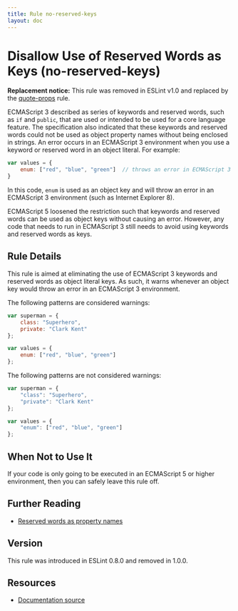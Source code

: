 ```yaml
---
title: Rule no-reserved-keys
layout: doc
---
```

<!-- Note: No pull requests accepted for this file. See README.md in the root directory for details. -->
# Disallow Use of Reserved Words as Keys (no-reserved-keys)

**Replacement notice:** This rule was removed in ESLint v1.0 and replaced by the [quote-props](quote-props) rule.

ECMAScript 3 described as series of keywords and reserved words, such as `if` and `public`, that are used or intended to be used for a core language feature. The specification also indicated that these keywords and reserved words could not be used as object property names without being enclosed in strings. An error occurs in an ECMAScript 3 environment when you use a keyword or reserved word in an object literal. For example:

```js
var values = {
    enum: ["red", "blue", "green"]  // throws an error in ECMAScript 3
}
```

In this code, `enum` is used as an object key and will throw an error in an ECMAScript 3 environment (such as Internet Explorer 8).

ECMAScript 5 loosened the restriction such that keywords and reserved words can be used as object keys without causing an error. However, any code that needs to run in ECMAScript 3 still needs to avoid using keywords and reserved words as keys.

## Rule Details

This rule is aimed at eliminating the use of ECMAScript 3 keywords and reserved words as object literal keys. As such, it warns whenever an object key would throw an error in an ECMAScript 3 environment.

The following patterns are considered warnings:

```js
var superman = {
    class: "Superhero",
    private: "Clark Kent"
};

var values = {
    enum: ["red", "blue", "green"]
};
```

The following patterns are not considered warnings:

```js
var superman = {
    "class": "Superhero",
    "private": "Clark Kent"
};

var values = {
    "enum": ["red", "blue", "green"]
};
```

## When Not to Use It

If your code is only going to be executed in an ECMAScript 5 or higher environment, then you can safely leave this rule off.

## Further Reading

* [Reserved words as property names](http://kangax.github.io/compat-table/es5/#Reserved_words_as_property_names)

## Version

This rule was introduced in ESLint 0.8.0 and removed in 1.0.0.

## Resources

* [Documentation source](https://github.com/eslint/eslint/tree/master/docs/rules/no-reserved-keys.md)
